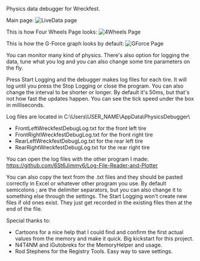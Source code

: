 Physics data debugger for Wreckfest.

Main page:
![LiveData page](https://github.com/user-attachments/assets/c68f05b9-0a75-47ca-88be-779a9ff533a7)


This is how Four Wheels Page looks:
![4Wheels Page](https://github.com/user-attachments/assets/41565559-1510-49c7-ba4e-6e4ff3c5ddb0)

This is how the G-Force graph looks by default:
![GForce Page](https://github.com/user-attachments/assets/9aa0afc9-47e5-4b50-b68b-cdd0e8f57d0d)

You can monitor many kind of physics. There's also option for logging the data, tune what you log and you can also change some tire parameters on the fly.

Press Start Logging and the debugger makes log files for each tire. It will log until you press the Stop Logging or close the program. You can also change the interval to be shorter or longer. By default it's 50ms, but that's not how fast the updates happen. You can see the tick speed under the box in milliseconds.

Log files are located in C:\Users\USER_NAME\AppData\PhysicsDebugger\
- FrontLeftWreckfestDebugLog.txt for the front left tire
- FrontRightWreckfestDebugLog.txt for the front right tire
- RearLeftWreckfestDebugLog.txt for the rear left tire
- RearRightWreckfestDebugLog.txt for the rear right tire

You can open the log files with the other program I made: https://github.com/6St6Jimmy6/Log-File-Reader-and-Plotter

You can also copy the text from the .txt files and they should be pasted correctly in Excel or whatever other program you use. By default semicolons ; are the delimiter separators, but you can also change it to something else through the settings.
The Start Logging won't create new files if old ones exist. They just get recorded in the existing files then at the end of the file.

Special thanks to:
- Cartoons for a nice help that I could find and confirm the first actual values from the memory and make it quick. Big kickstart for this project.
- N4T4NM and iGutobreks for the MemoryHelper and usage.
- Rod Stephens for the Registry Tools. Easy way to save settings.
